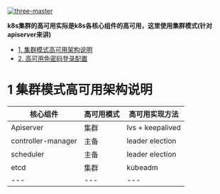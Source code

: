 
<a href="https://ibb.co/HDBwm5p"><img src="https://i.ibb.co/3y46tgY/three-master.png" alt="three-master" border="0"></a>

**k8s集群的高可用实际是k8s各核心组件的高可用，这里使用集群模式(针对apiserver来讲)**

* [1. 集群模式高可用架构说明](#1-集群模式高可用架构说明)
* [2. 高可用免密码登录配置]()

# 1 集群模式高可用架构说明

核心组件|	 高可用模式|	    高可用实现方法 |
---|---|---|
Apiserver|集群| lvs + keepalived|
controller-manager|主备| leader election|
scheduler|主备|leader election|
etcd|集群|kubeadm|
---|---|---|
